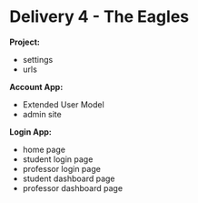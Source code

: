 # Delivery 4 - The Eagles

**Project:**
  - settings
  - urls
  
  
**Account App:**
  - Extended User Model
  - admin site
  
 
**Login App:**
  - home page
  - student login page
  - professor login page
  - student dashboard page
  - professor dashboard page
